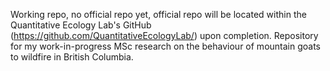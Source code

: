 Working repo, no official repo yet, official repo will be located within the Quantitative Ecology Lab's GitHub (https://github.com/QuantitativeEcologyLab/) upon completion.
Repository for my work-in-progress MSc research on the behaviour of mountain goats to wildfire in British Columbia.
